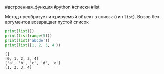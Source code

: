 #встроенная_функция #python #списки #list

Метод преобразует итерируемый объект в список (тип `list`). Вызов без аргументов возвращает пустой список
```python
print(list())
print(list(range(5)))
print(list('abcde'))
print(list([1, 2, 3, 4]))
```
```
[]
[0, 1, 2, 3, 4]
['a', 'b', 'c', 'd', 'e']
[1, 2, 3, 4]
```